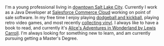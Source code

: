 I'm a young professional living in [downtown Salt Lake City](https://twitter.com/downtownslc). Currently I work as a Java Developer at [Salesforce Commerce Cloud](https://twitter.com/commercecloud) working on point of sale software. In my free time I enjoy playing [dodgeball and kickball](https://twitter.com/mileslimes/status/897924517837680640), playing retro video games, and most recently [collecting vinyl](https://twitter.com/mileslimes/status/889994504161312770). I always like to have a book to read, and currently it's [Alice's Adventures in Wonderland by Lewis Carroll](http://a.co/fRYfcJR). I'm always looking for something new to learn, and am currently pursuing getting a Master's Degree.
